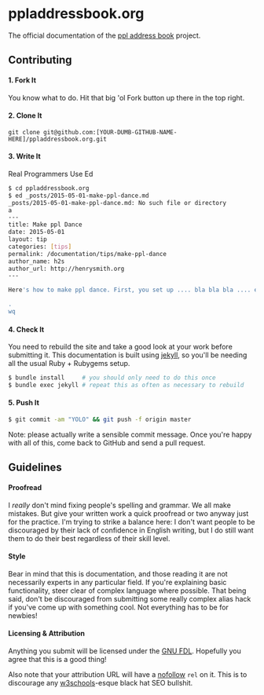 
ppladdressbook.org
==================

The official documentation of the [ppl address
book](https://github.com/h2s/ppl) project.

Contributing
------------

#### 1. Fork It

You know what to do. Hit that big 'ol Fork button up there in the top right.

#### 2. Clone It

    git clone git@github.com:[YOUR-DUMB-GITHUB-NAME-HERE]/ppladdressbook.org.git

#### 3. Write It

Real Programmers Use Ed

```bash
$ cd ppladdressbook.org
$ ed _posts/2015-05-01-make-ppl-dance.md
_posts/2015-05-01-make-ppl-dance.md: No such file or directory
a
---
title: Make ppl Dance
date: 2015-05-01
layout: tip
categories: [tips]
permalink: /documentation/tips/make-ppl-dance
author_name: h2s
author_url: http://henrysmith.org
---

Here's how to make ppl dance. First, you set up .... bla bla bla .... etc etc

.
wq
```

#### 4. Check It

You need to rebuild the site and take a good look at your work before submitting
it. This documentation is built using [jekyll](http://jekyllrb.com/), so you'll
be needing all the usual Ruby + Rubygems setup.

```bash
$ bundle install     # you should only need to do this once
$ bundle exec jekyll # repeat this as often as necessary to rebuild
```

#### 5. Push It

```bash
$ git commit -am "YOLO" && git push -f origin master
```

Note: please actually write a sensible commit message. Once you're happy with
all of this, come back to GitHub and send a pull request.

Guidelines
----------

#### Proofread

I *really* don't mind fixing people's spelling and grammar. We all make
mistakes. But give your written work a quick proofread or two anyway just for
the practice. I'm trying to strike a balance here: I don't want people to be
discouraged by their lack of confidence in English writing, but I do still want
them to do their best regardless of their skill level.

#### Style

Bear in mind that this is documentation, and those reading it are not
necessarily experts in any particular field. If you're explaining basic
functionality, steer clear of complex language where possible. That being said,
don't be discouraged from submitting some really complex alias hack if you've
come up with something cool. Not everything has to be for newbies!

#### Licensing & Attribution

Anything you submit will be licensed under the [GNU
FDL](http://www.gnu.org/copyleft/fdl.html). Hopefully you agree that this is a
good thing!

Also note that your attribution URL will have a
[nofollow](http://en.wikipedia.org/wiki/Nofollow) `rel` on it. This is to
discourage any [w3schools](http://w3fools.com/)-esque black hat SEO bullshit.

